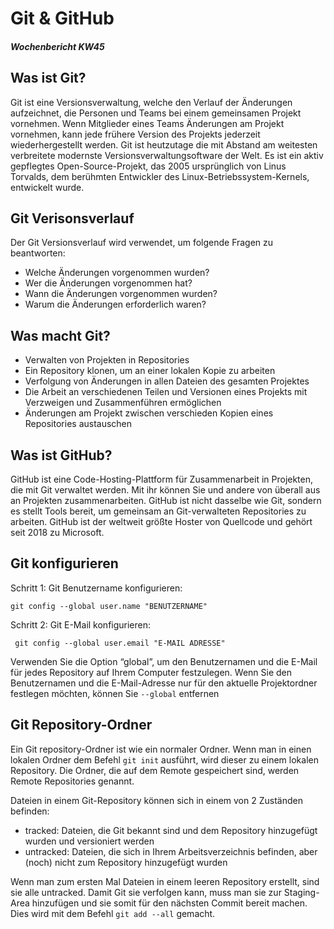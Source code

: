 # Git & GitHub

##### Wochenbericht KW45

## Was ist Git?
Git ist eine Versionsverwaltung, welche den Verlauf der Änderungen aufzeichnet, die Personen und Teams bei einem gemeinsamen Projekt vornehmen. Wenn Mitglieder eines Teams Änderungen am Projekt vornehmen, kann jede frühere Version des Projekts jederzeit wiederhergestellt werden. 
Git ist heutzutage die mit Abstand am weitesten verbreitete modernste Versionsverwaltungsoftware der Welt. Es ist ein aktiv gepflegtes Open-Source-Projekt, das 2005 ursprünglich von Linus Torvalds, dem berühmten Entwickler des Linux-Betriebssystem-Kernels, entwickelt wurde. 

## Git Verisonsverlauf
Der Git Versionsverlauf wird verwendet, um folgende Fragen zu beantworten:


*	Welche Änderungen vorgenommen wurden?
*	Wer die Änderungen vorgenommen hat?
*	Wann die Änderungen vorgenommen wurden?
*	Warum die Änderungen erforderlich waren?

## Was macht Git?
*	Verwalten von Projekten in Repositories
*	Ein Repository klonen, um an einer lokalen Kopie zu arbeiten
*	Verfolgung von Änderungen in allen Dateien des gesamten Projektes
*	Die Arbeit an verschiedenen Teilen und Versionen eines Projekts mit Verzweigen und Zusammenführen ermöglichen
*	Änderungen am Projekt zwischen verschieden Kopien eines Repositories austauschen

## Was ist GitHub?
GitHub ist eine Code-Hosting-Plattform für Zusammenarbeit in Projekten, die mit Git verwaltet werden. Mit ihr können Sie und andere von überall aus an Projekten zusammenarbeiten. GitHub ist nicht dasselbe wie Git, sondern es stellt Tools bereit, um gemeinsam an Git-verwalteten Repositories zu arbeiten. GitHub ist der weltweit größte Hoster von Quellcode und gehört seit 2018 zu Microsoft.



## Git konfigurieren

Schritt 1: Git Benutzername konfigurieren:

    git config --global user.name "BENUTZERNAME"

Schritt 2: Git E-Mail konfigurieren:

     git config --global user.email "E-MAIL ADRESSE"


Verwenden Sie die Option “global”, um den Benutzernamen und die E-Mail für jedes Repository auf Ihrem Computer festzulegen.
Wenn Sie den Benutzernamen und die E-Mail-Adresse nur für den aktuelle Projektordner festlegen möchten, können Sie `--global` entfernen

## Git Repository-Ordner
Ein Git repository-Ordner ist wie ein normaler Ordner. Wenn man in einen lokalen Ordner dem Befehl `git init` ausführt, wird dieser zu einem lokalen Repository.  Die Ordner, die auf dem Remote gespeichert sind, werden Remote Repositories genannt.

Dateien in einem Git-Repository können sich in einem von 2 Zuständen befinden:

*	tracked: Dateien, die Git bekannt sind und dem Repository hinzugefügt wurden und versioniert werden
*	untracked: Dateien, die sich in Ihrem Arbeitsverzeichnis befinden, aber (noch) nicht zum Repository hinzugefügt wurden

Wenn man zum ersten Mal Dateien in einem leeren Repository erstellt, sind sie alle untracked. Damit Git sie verfolgen kann, muss man sie zur Staging-Area hinzufügen und sie somit für den nächsten Commit bereit machen. Dies wird mit dem Befehl `git add --all` gemacht.

